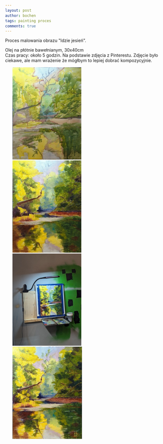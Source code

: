 ```yaml
---
layout: post
author: bochen
tags: painting proces
comments: true
---
```

Proces malowania obrazu "Idzie jesień".

Olej na płótnie bawełnianym, 30x40cm  
Czas pracy: około 5 godzin.
Na podstawie zdjęcia z Pinterestu. Zdjęcie było ciekawe, ale mam wrażenie że mógłbym to lepiej dobrać kompozycyjnie. 

<ul id="media" class="clearfix justified-gallery">
<div
            class="albumList"
            data-sub-html=""
            data-download-url="../assets/images/007_jesien_proces/large_000.jpg"
            data-src="../assets/images/007_jesien_proces/large_000.jpg"
            data-exthumbimage="../assets/images/007_jesien_proces/thumb_000.jpg"
            >
            <a href="../assets/images/007_jesien_proces/large_000.jpg">
            <img src="../assets/images/007_jesien_proces/small_000.jpg" height="300" />
            </a>
            </div>
<div
            class="albumList"
            data-sub-html=""
            data-download-url="../assets/images/007_jesien_proces/large_001.jpg"
            data-src="../assets/images/007_jesien_proces/large_001.jpg"
            data-exthumbimage="../assets/images/007_jesien_proces/thumb_001.jpg"
            >
            <a href="../assets/images/007_jesien_proces/large_001.jpg">
            <img src="../assets/images/007_jesien_proces/small_001.jpg" height="300" />
            </a>
            </div>
<div
            class="albumList"
            data-sub-html=""
            data-download-url="../assets/images/007_jesien_proces/large_002.jpg"
            data-src="../assets/images/007_jesien_proces/large_002.jpg"
            data-exthumbimage="../assets/images/007_jesien_proces/thumb_002.jpg"
            >
            <a href="../assets/images/007_jesien_proces/large_002.jpg">
            <img src="../assets/images/007_jesien_proces/small_002.jpg" height="300" />
            </a>
            </div>
<div
            class="albumList"
            data-sub-html=""
            data-download-url="../assets/images/007_jesien_proces/large_003.jpg"
            data-src="../assets/images/007_jesien_proces/large_003.jpg"
            data-exthumbimage="../assets/images/007_jesien_proces/thumb_003.jpg"
            >
            <a href="../assets/images/007_jesien_proces/large_003.jpg">
            <img src="../assets/images/007_jesien_proces/small_003.jpg" height="300" />
            </a>
            </div>
</ul>